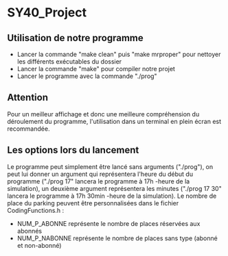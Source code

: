 # SY40_Project

## Utilisation de notre programme 
- Lancer la commande "make clean" puis "make mrproper" pour nettoyer les différents exécutables du dossier 
- Lancer la commande "make" pour compiler notre projet 
- Lancer le programme avec la commande "./prog"

## Attention 
Pour un meilleur affichage et donc une meilleure compréhension du déroulement du programme, l'utilisation dans un terminal en plein écran est recommandée.

## Les options lors du lancement 
Le programme peut simplement être lancé sans arguments ("./prog"), on peut lui donner un argument qui représentera l'heure du début du programme ("./prog 17" lancera le programme à 17h -heure de la simulation), un deuxième argument représentera les minutes ("./prog 17 30" lancera le programme à 17h 30min -heure de la simulation). 
Le nombre de place du parking peuvent être personnalisées dans le fichier CodingFunctions.h :
- NUM_P_ABONNE représente le nombre de places réservées aux abonnés
- NUM_P_NABONNE représente le nombre de places sans type (abonné et non-abonné)


